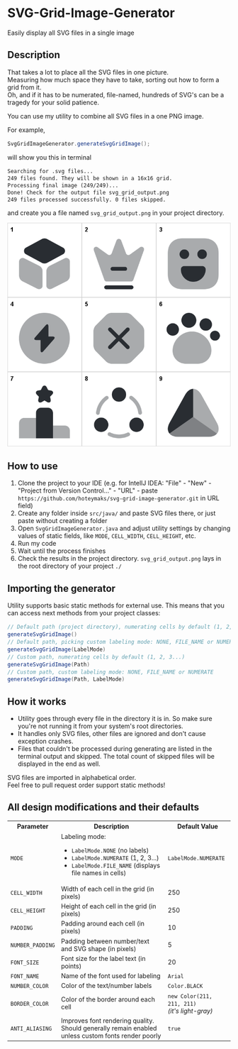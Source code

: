 # SVG-Grid-Image-Generator
Easily display all SVG files in a single image


## Description
That takes a lot to place all the SVG files in one picture.<br>
Measuring how much space they have to take, sorting out how to form a grid from it.<br>
Oh, and if it has to be numerated, file-named, hundreds of SVG's can be a tragedy for your solid patience.

You can use my utility to combine all SVG files in a one PNG image.

For example,
```java
SvgGridImageGenerator.generateSvgGridImage();
```
will show you this in terminal
```
Searching for .svg files...
249 files found. They will be shown in a 16x16 grid.
Processing final image (249/249)...
Done! Check for the output file svg_grid_output.png
249 files processed successfully. 0 files skipped.
```
and create you a file named `svg_grid_output.png` in your project directory.

![Example file](./svg_grid_output.png)

## How to use
1. Clone the project to your IDE (e.g. for IntellJ IDEA: "File" - "New" - "Project from Version Control..." - "URL" - paste `https://github.com/hoteymaks/svg-grid-image-generator.git` in URL field)
2. Create any folder inside `src/java/` and paste SVG files there, or just paste without creating a folder
3. Open `SvgGridImageGenerator.java` and adjust utility settings by changing values of static fields, like `MODE`, `CELL_WIDTH`, `CELL_HEIGHT`, etc.
4. Run my code
5. Wait until the process finishes
6. Check the results in the project directory. `svg_grid_output.png` lays in the root directory of your project `./`

## Importing the generator
Utility supports basic static methods for external use. This means that you can access next methods from your project classes:
```java
// Default path (project directory), numerating cells by default (1, 2, 3...)
generateSvgGridImage()
// Default path, picking custom labeling mode: NONE, FILE_NAME or NUMERATE
generateSvgGridImage(LabelMode)
// Custom path, numerating cells by default (1, 2, 3...)
generateSvgGridImage(Path)
// Custom path, custom labeling mode: NONE, FILE_NAME or NUMERATE
generateSvgGridImage(Path, LabelMode)
```

## How it works
- Utility goes through every file in the directory it is in. So make sure you're not running it from your system's root directories.
- It handles only SVG files, other files are ignored and don't cause exception crashes.
- Files that couldn't be processed during generating are listed in the terminal output and skipped. The total count of skipped files will be displayed in the end as well.

SVG files are imported in alphabetical order.<br>
Feel free to pull request order support static methods!

## All design modifications and their defaults
<table>
  <tr>
    <th>Parameter</th>
    <th>Description</th>
    <th>Default Value</th>
  </tr>
  <tr>
    <td><code>MODE</code></td>
    <td>Labeling mode:
      <ul>
        <li>
          <code>LabelMode.NONE</code> (no labels)
        </li>
        <li>
          <code>LabelMode.NUMERATE</code> (1, 2, 3...)
        </li>
        <li>
          <code>LabelMode.FILE_NAME</code> (displays file names in cells)
        </li>
      </td>
    <td><code>LabelMode.NUMERATE</code></td>
  </tr>
  <tr>
    <td><code>CELL_WIDTH</code></td>
    <td>Width of each cell in the grid (in pixels)</td>
    <td>250</td>
  </tr>
  <tr>
    <td><code>CELL_HEIGHT</code></td>
    <td>Height of each cell in the grid (in pixels)</td>
    <td>250</td>
  </tr>
  <tr>
    <td><code>PADDING</code></td>
    <td>Padding around each cell (in pixels)</td>
    <td>10</td>
  </tr>
  <tr>
    <td><code>NUMBER_PADDING</code></td>
    <td>Padding between number/text and SVG shape (in pixels)</td>
    <td>5</td>
  </tr>
  <tr>
    <td><code>FONT_SIZE</code></td>
    <td>Font size for the label text (in points)</td>
    <td>20</td>
  </tr>
  <tr>
    <td><code>FONT_NAME</code></td>
    <td>Name of the font used for labeling</td>
    <td><code>Arial</code></td>
  </tr>
  <tr>
    <td><code>NUMBER_COLOR</code></td>
    <td>Color of the text/number labels</td>
    <td><code>Color.BLACK</code></td>
  </tr>
  <tr>
    <td><code>BORDER_COLOR</code></td>
    <td>Color of the border around each cell</td>
    <td><code>new Color(211, 211, 211)</code><br><i>(it's light-gray)</i></td>
  </tr>
  <tr>
    <td><code>ANTI_ALIASING</code></td>
    <td>Improves font rendering quality. Should generally remain enabled unless custom fonts render poorly</td>
    <td><code>true</code></td>
  </tr>
</table>
